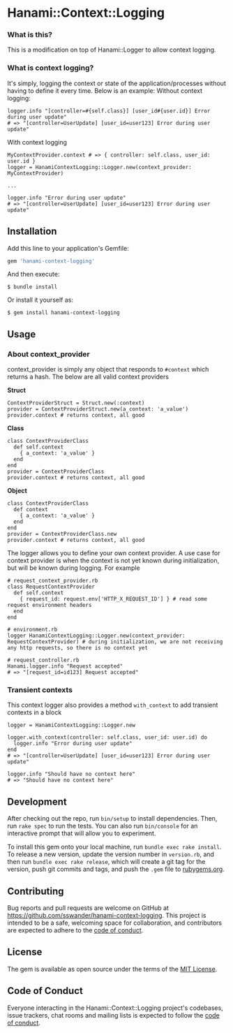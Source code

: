 # Hanami::Context::Logging

### What is this?
This is a modification on top of Hanami::Logger to allow context logging.

### What is context logging?
It's simply, logging the context or state of the application/processes without having to define it every time. Below is an example:
Without context logging:
```
logger.info "[controller=#{self.class}] [user_id#{user.id}] Error during user update"
# => "[controller=UserUpdate] [user_id=user123] Error during user update"
```

With context logging
```
MyContextProvider.context # => { controller: self.class, user_id: user.id }
logger = HanamiContextLogging::Logger.new(context_provider: MyContextProvider)

...

logger.info "Error during user update"
# => "[controller=UserUpdate] [user_id=user123] Error during user update"
```

## Installation

Add this line to your application's Gemfile:

```ruby
gem 'hanami-context-logging'
```

And then execute:

    $ bundle install

Or install it yourself as:

    $ gem install hanami-context-logging

## Usage

### About context_provider
context_provider is simply any object that responds to `#context` which returns a hash. The below are all valid context providers

**Struct**
```
ContextProviderStruct = Struct.new(:context)
provider = ContextProviderStruct.new(a_context: 'a_value')
provider.context # returns context, all good
```

**Class**
```
class ContextProviderClass
  def self.context
    { a_context: 'a_value' }
  end
end
provider = ContextProviderClass
provider.context # returns context, all good
```

**Object**
```
class ContextProviderClass
  def context
    { a_context: 'a_value' }
  end
end
provider = ContextProviderClass.new
provider.context # returns context, all good
```

The logger allows you to define your own context provider. A use case for context provider is when the context is not yet known during initialization, but will be known during logging. For example
```
# request_context_provider.rb
class RequestContextProvider
  def self.context
    { request_id: request.env['HTTP_X_REQUEST_ID'] } # read some request environment headers
  end
end

# environment.rb
logger HanamiContextLogging::Logger.new(context_provider: RequestContextProvider) # during initialization, we are not receiving any http requests, so there is no context yet

# request_controller.rb
Hanami.logger.info "Request accepted"
# => "[request_id=id123] Request accepted"
```

### Transient contexts

This context logger also provides a method `with_context` to add transient contexts in a block
```
logger = HanamiContextLogging::Logger.new

logger.with_context(controller: self.class, user_id: user.id) do
  logger.info "Error during user update"
end
# => "[controller=UserUpdate] [user_id=user123] Error during user update"

logger.info "Should have no context here"
# => "Should have no context here"
```

## Development

After checking out the repo, run `bin/setup` to install dependencies. Then, run `rake spec` to run the tests. You can also run `bin/console` for an interactive prompt that will allow you to experiment.

To install this gem onto your local machine, run `bundle exec rake install`. To release a new version, update the version number in `version.rb`, and then run `bundle exec rake release`, which will create a git tag for the version, push git commits and tags, and push the `.gem` file to [rubygems.org](https://rubygems.org).

## Contributing

Bug reports and pull requests are welcome on GitHub at https://github.com/sswander/hanami-context-logging. This project is intended to be a safe, welcoming space for collaboration, and contributors are expected to adhere to the [code of conduct](https://github.com/sswander/hanami-context-logging/blob/master/CODE_OF_CONDUCT.md).


## License

The gem is available as open source under the terms of the [MIT License](https://opensource.org/licenses/MIT).

## Code of Conduct

Everyone interacting in the Hanami::Context::Logging project's codebases, issue trackers, chat rooms and mailing lists is expected to follow the [code of conduct](https://github.com/sswander/hanami-context-logging/blob/master/CODE_OF_CONDUCT.md).
